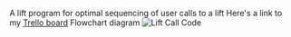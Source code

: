A lift program for optimal sequencing of user calls to a lift
Here's a link to my [Trello board](https://trello.com/b/eYqUkAvq/lift-call-code)
Flowchart diagram
![Lift Call Code](https://user-images.githubusercontent.com/66052655/131799584-6a107b0f-e6a0-438e-bd48-87b860c5acaa.png)
